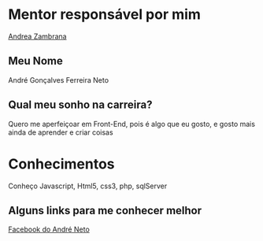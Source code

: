 # Mentor responsável por mim

[Andrea Zambrana](/mentores/perfis/andrea_zambrana.md)

## Meu Nome  

André Gonçalves Ferreira Neto  

## Qual meu sonho na carreira?  

Quero me aperfeiçoar em Front-End, pois é algo que eu gosto, e gosto mais ainda de aprender e criar coisas  

# Conhecimentos  

Conheço Javascript, Html5, css3, php, sqlServer  

## Alguns links para me conhecer melhor  

[Facebook do André Neto](https://facebook.com/Andrenetoo)